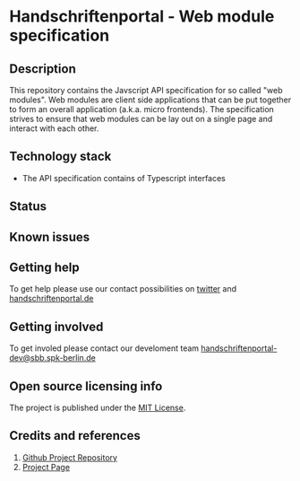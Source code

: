 # Handschriftenportal - Web module specification

## Description

This repository contains the Javscript API specification for so called "web modules". Web modules are client side applications that can be put together to form an overall application (a.k.a. micro frontends). The specification strives to ensure that web modules can be lay out on a single page and interact with each other.

## Technology stack

* The API specification contains of Typescript interfaces

## Status


## Known issues

## Getting help

To get help please use our contact possibilities on [twitter](https://twitter.com/hsprtl)
and [handschriftenportal.de](https://handschriftenportal.de/)

## Getting involved

To get involed please contact our develoment
team [handschriftenportal-dev@sbb.spk-berlin.de](handschriftenportal-dev@sbb.spk-berlin.de)

## Open source licensing info

The project is published under the [MIT License](https://opensource.org/licenses/MIT).

## Credits and references

1. [Github Project Repository](https://github.com/handschriftenportal-dev)
2. [Project Page](https://handschriftenportal.de/)
